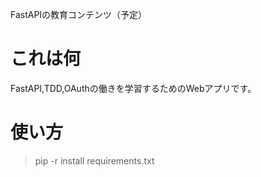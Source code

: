 FastAPIの教育コンテンツ（予定）

# これは何

FastAPI,TDD,OAuthの働きを学習するためのWebアプリです。

# 使い方

> pip -r install requirements.txt
